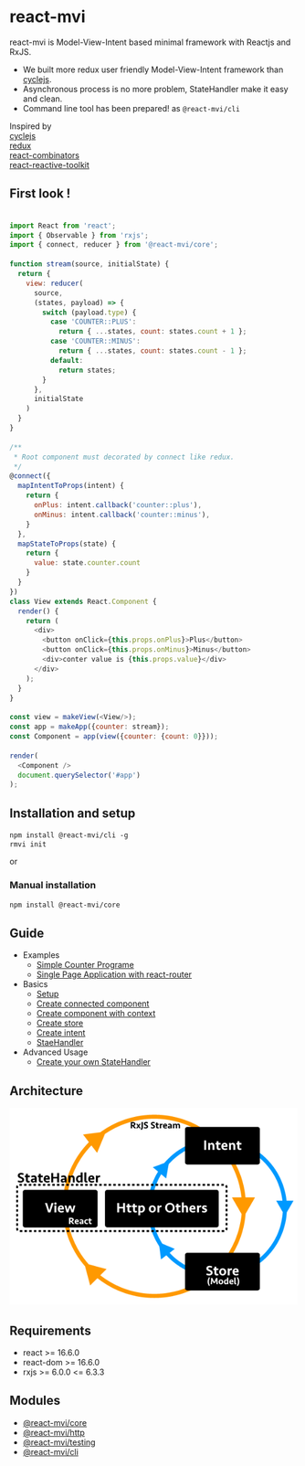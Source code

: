 # react-mvi

react-mvi is Model-View-Intent based minimal framework with Reactjs and RxJS.

- We built more redux user friendly Model-View-Intent framework than [cyclejs](http://cycle.js.org/).
- Asynchronous process is no more problem, StateHandler make it easy and clean.
- Command line tool has been prepared! as `@react-mvi/cli`

Inspired by  
[cyclejs](http://cycle.js.org/)  
[redux](https://github.com/reactjs/redux)  
[react-combinators](https://github.com/milankinen/react-combinators)  
[react-reactive-toolkit](https://github.com/milankinen/react-reactive-toolkit)

## First look !

```javascript

import React from 'react';
import { Observable } from 'rxjs';
import { connect, reducer } from '@react-mvi/core';

function stream(source, initialState) {
  return {
    view: reducer(
      source,
      (states, payload) => {
        switch (payload.type) {
          case 'COUNTER::PLUS':
            return { ...states, count: states.count + 1 };
          case 'COUNTER::MINUS':
            return { ...states, count: states.count - 1 };
          default:
            return states;
        }
      },
      initialState
    )
  }
}

/**
 * Root component must decorated by connect like redux.
 */
@connect({
  mapIntentToProps(intent) {
    return {
      onPlus: intent.callback('counter::plus'),
      onMinus: intent.callback('counter::minus'),
    }
  },
  mapStateToProps(state) {
    return {
      value: state.counter.count
    }
  }
})
class View extends React.Component {
  render() {
    return (
      <div>
        <button onClick={this.props.onPlus}>Plus</button>
        <button onClick={this.props.onMinus}>Minus</button>
        <div>conter value is {this.props.value}</div>
      </div>
    );
  }
}

const view = makeView(<View/>);
const app = makeApp({counter: stream});
const Component = app(view({counter: {count: 0}}));

render(
  <Component />
  document.querySelector('#app')
);

```

## Installation and setup


```
npm install @react-mvi/cli -g
rmvi init
```

or

### Manual installation

```
npm install @react-mvi/core
```


## Guide

- Examples
    - [Simple Counter Programe](./docs/basic_guide.md)
    - [Single Page Application with react-router](./docs/spa.md)
- Basics
    - [Setup](./docs/setup.md)
    - [Create connected component](./docs/basics/create_connected_component.md)
    - [Create component with context](./docs/basics/create_component.md)
    - [Create store](./docs/basics/create_store.md)
    - [Create intent](./docs/basics/create_intent.md)
    - [StaeHandler](./docs/basics/state_handler.md)
- Advanced Usage
    - [Create your own StateHandler](./docs/au/create_yow_state_handler.md)

## Architecture

![architecture](./images/react-mvi.png)

## Requirements

- react >= 16.6.0
- react-dom >= 16.6.0
- rxjs >= 6.0.0 <= 6.3.3

## Modules

- [@react-mvi/core](modules/core)
- [@react-mvi/http](modules/http)
- [@react-mvi/testing](modules/testing)
- [@react-mvi/cli](modules/cli)
